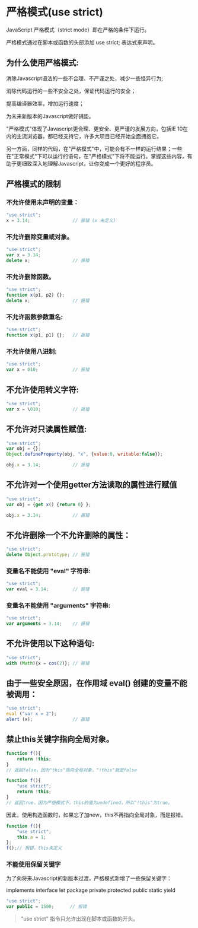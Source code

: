 # 严格模式(use strict)

JavaScript 严格模式（strict mode）即在严格的条件下运行。

严格模式通过在脚本或函数的头部添加 use strict; 表达式来声明。

## 为什么使用严格模式:

消除Javascript语法的一些不合理、不严谨之处，减少一些怪异行为;

消除代码运行的一些不安全之处，保证代码运行的安全；

提高编译器效率，增加运行速度；

为未来新版本的Javascript做好铺垫。

"严格模式"体现了Javascript更合理、更安全、更严谨的发展方向，包括IE 10在内的主流浏览器，都已经支持它，许多大项目已经开始全面拥抱它。

另一方面，同样的代码，在"严格模式"中，可能会有不一样的运行结果；一些在"正常模式"下可以运行的语句，在"严格模式"下将不能运行。掌握这些内容，有助于更细致深入地理解Javascript，让你变成一个更好的程序员。

## 严格模式的限制

### 不允许使用未声明的变量：
```js
"use strict";
x = 3.14;                // 报错 (x 未定义)
```

### 不允许删除变量或对象。
```js
"use strict";
var x = 3.14;
delete x;                // 报错
```

### 不允许删除函数。
```js
"use strict";
function x(p1, p2) {};
delete x;                // 报错 
```

### 不允许函数参数重名:
```js
"use strict";
function x(p1, p1) {};   // 报错
```

### 不允许使用八进制:

```js
"use strict";
var x = 010;             // 报错
```

## 不允许使用转义字符:

```js
"use strict";
var x = \010;            // 报错
```

## 不允许对只读属性赋值:

```js
"use strict";
var obj = {};
Object.defineProperty(obj, "x", {value:0, writable:false});

obj.x = 3.14;            // 报错
```

## 不允许对一个使用getter方法读取的属性进行赋值

```js
"use strict";
var obj = {get x() {return 0} };

obj.x = 3.14;            // 报错
```

## 不允许删除一个不允许删除的属性：

```js
"use strict";
delete Object.prototype; // 报错
```
### 变量名不能使用 "eval" 字符串:
```js
"use strict";
var eval = 3.14;         // 报错
```

### 变量名不能使用 "arguments" 字符串:
```js
"use strict";
var arguments = 3.14;    // 报错
```

## 不允许使用以下这种语句:
```js
"use strict";
with (Math){x = cos(2)}; // 报错
```

## 由于一些安全原因，在作用域 eval() 创建的变量不能被调用：
```js
"use strict";
eval ("var x = 2");
alert (x);               // 报错
```

## 禁止this关键字指向全局对象。

```js
function f(){
    return !this;
} 
// 返回false，因为"this"指向全局对象，"!this"就是false

function f(){ 
    "use strict";
    return !this;
} 
// 返回true，因为严格模式下，this的值为undefined，所以"!this"为true。
```

因此，使用构造函数时，如果忘了加new，this不再指向全局对象，而是报错。

```js
function f(){
    "use strict";
    this.a = 1;
};
f();// 报错，this未定义
```

### 不能使用保留关键字
为了向将来Javascript的新版本过渡，严格模式新增了一些保留关键字：

implements
interface
let
package
private
protected
public
static
yield

```js
"use strict";
var public = 1500;      // 报错
```
 
> "use strict" 指令只允许出现在脚本或函数的开头。